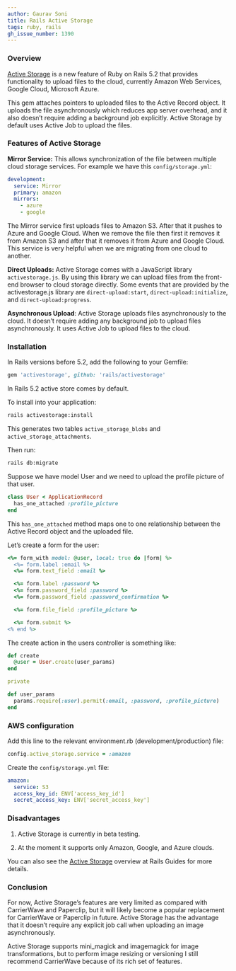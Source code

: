 ```yaml
---
author: Gaurav Soni
title: Rails Active Storage
tags: ruby, rails
gh_issue_number: 1390
---
```


### Overview

[Active Storage](https://github.com/rails/rails/tree/master/activestorage) is a new feature of Ruby on Rails 5.2 that provides functionality to upload files to the cloud, currently Amazon Web Services, Google Cloud, Microsoft Azure.

This gem attaches pointers to uploaded files to the Active Record object. It uploads the file asynchronously which reduces app server overhead, and it also doesn’t require adding a background job explicitly. Active Storage by default uses Active Job to upload the files.

### Features of Active Storage

<b>Mirror Service:</b> This allows synchronization of the file between multiple cloud storage services. For example we have this `config/storage.yml`:

```yaml
development:
  service: Mirror
  primary: amazon
  mirrors:
    - azure
    - google
```

The Mirror service first uploads files to Amazon S3. After that it pushes to Azure and Google Cloud. When we remove the file then first it removes it from Amazon S3 and after that it removes it from Azure and Google Cloud. This service is very helpful when we are migrating from one cloud to another.

<b>Direct Uploads:</b> Active Storage comes with a JavaScript library `activestorage.js`. By using this library we can upload files from the front-end browser to cloud storage directly. Some events that are provided by the activestorage.js library are `direct-upload:start`, `direct-upload:initialize`, and `direct-upload:progress`.

<b>Asynchronous Upload</b>: Active Storage uploads files asynchronously to the cloud. It doesn’t require adding any background job to upload files asynchronously. It uses Active Job to upload files to the cloud.

### Installation

In Rails versions before 5.2, add the following to your Gemfile:

```ruby
gem 'activestorage', github: 'rails/activestorage'
```

In Rails 5.2 active store comes by default.

To install into your application:

```bash
rails activestorage:install
```

This generates two tables `active_storage_blobs` and `active_storage_attachments`.

Then run:

```bash
rails db:migrate
```

Suppose we have model User and we need to upload the profile picture of that user.

```ruby
class User < ApplicationRecord
  has_one_attached :profile_picture
end
```

This `has_one_attached` method maps one to one relationship between the Active Record object and the uploaded file.

Let’s create a form for the user:

```ruby
<%= form_with model: @user, local: true do |form| %>
  <%= form.label :email %>
  <%= form.text_field :email %>

  <%= form.label :password %>
  <%= form.password_field :password %>
  <%= form.password_field :password_confirmation %>

  <%= form.file_field :profile_picture %>

  <%= form.submit %>
<% end %>
```

The create action in the users controller is something like:

```ruby
def create
  @user = User.create(user_params)
end

private

def user_params
  params.require(:user).permit(:email, :password, :profile_picture)
end
```

### AWS configuration

Add this line to the relevant environment.rb (development/production) file:

```ruby
config.active_storage.service = :amazon
```

Create the `config/storage.yml` file:

```yaml
amazon:
  service: S3
  access_key_id: ENV['access_key_id']
  secret_access_key: ENV['secret_access_key']
```

### Disadvantages

1. Active Storage is currently in beta testing.

2. At the moment it supports only Amazon, Google, and Azure clouds.

You can also see the [Active Storage](http://edgeguides.rubyonrails.org/active_storage_overview.html) overview at Rails Guides for more details.

### Conclusion

For now, Active Storage’s features are very limited as compared with CarrierWave and Paperclip, but it will likely become a popular replacement for CarrierWave or Paperclip in future. Active Storage has the advantage that it doesn’t require any explicit job call when uploading an image asynchronously.

Active Storage supports mini_magick and imagemagick for image transformations, but to perform image resizing or versioning I still recommend CarrierWave because of its rich set of features.
